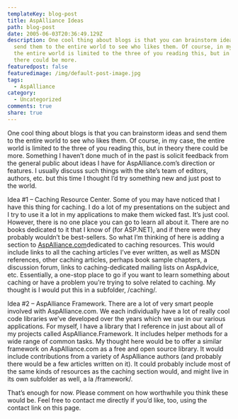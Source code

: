 ```yaml
---
templateKey: blog-post
title: AspAlliance Ideas
path: blog-post
date: 2005-06-03T20:36:49.129Z
description: One cool thing about blogs is that you can brainstorm ideas and
  send them to the entire world to see who likes them. Of course, in my case,
  the entire world is limited to the three of you reading this, but in theory
  there could be more.
featuredpost: false
featuredimage: /img/default-post-image.jpg
tags:
  - AspAlliance
category:
  - Uncategorized
comments: true
share: true
---
```

<!--StartFragment-->

One cool thing about blogs is that you can brainstorm ideas and send them to the entire world to see who likes them. Of course, in my case, the entire world is limited to the three of you reading this, but in theory there could be more. Something I haven’t done much of in the past is solicit feedback from the general public about ideas I have for AspAlliance.com’s direction or features. I usually discuss such things with the site’s team of editors, authors, etc. but this time I thought I’d try something new and just post to the world.

Idea #1 – Caching Resource Center. Some of you may have noticed that I have this thing for caching. I do a lot of my presentations on the subject and I try to use it a lot in my applications to make them wicked fast. It’s just cool. However, there is no one place you can go to learn all about it. There are no books dedicated to it that I know of (for ASP.NET), and if there were they probably wouldn’t be best-sellers. So what I’m thinking of here is adding a section to [AspAlliance.com](http://aspalliance.com/)dedicated to caching resources. This would include links to all the caching articles I’ve ever written, as well as MSDN references, other caching articles, perhaps book sample chapters, a discussion forum, links to caching-dedicated mailing lists on AspAdvice, etc. Essentially, a one-stop place to go if you want to learn something about caching or have a problem you’re trying to solve related to caching. My thought is I would put this in a subfolder, /caching/.

Idea #2 – AspAlliance Framework. There are a lot of very smart people involved with AspAlliance.com. We each individually have a lot of really cool code libraries we’ve developed over the years which we use in our various applications. For myself, I have a library that I reference in just about all of my projects called AspAlliance.Framework. It includes helper methods for a wide range of common tasks. My thought here would be to offer a similar framework on AspAlliance.com as a free and open source library. It would include contributions from a variety of AspAlliance authors (and probably there would be a few articles written on it). It could probably include most of the same kinds of resources as the caching section would, and might live in its own subfolder as well, a la /framework/.

That’s enough for now. Please comment on how worthwhile you think these would be. Feel free to contact me directly if you’d like, too, using the contact link on this page.

<!--EndFragment-->